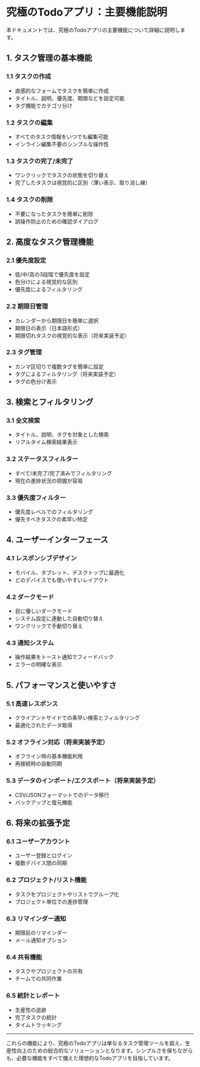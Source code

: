 # 究極のTodoアプリ：主要機能説明

本ドキュメントでは、究極のTodoアプリの主要機能について詳細に説明します。

## 1. タスク管理の基本機能

### 1.1 タスクの作成
- 直感的なフォームでタスクを簡単に作成
- タイトル、説明、優先度、期限などを設定可能
- タグ機能でカテゴリ分け

### 1.2 タスクの編集
- すべてのタスク情報をいつでも編集可能
- インライン編集不要のシンプルな操作性

### 1.3 タスクの完了/未完了
- ワンクリックでタスクの状態を切り替え
- 完了したタスクは視覚的に区別（薄い表示、取り消し線）

### 1.4 タスクの削除
- 不要になったタスクを簡単に削除
- 誤操作防止のための確認ダイアログ

## 2. 高度なタスク管理機能

### 2.1 優先度設定
- 低/中/高の3段階で優先度を設定
- 色分けによる視覚的な区別
- 優先度によるフィルタリング

### 2.2 期限日管理
- カレンダーから期限日を簡単に選択
- 期限日の表示（日本語形式）
- 期限切れタスクの視覚的な表示（将来実装予定）

### 2.3 タグ管理
- カンマ区切りで複数タグを簡単に設定
- タグによるフィルタリング（将来実装予定）
- タグの色分け表示

## 3. 検索とフィルタリング

### 3.1 全文検索
- タイトル、説明、タグを対象とした検索
- リアルタイム検索結果表示

### 3.2 ステータスフィルター
- すべて/未完了/完了済みでフィルタリング
- 現在の進捗状況の把握が容易

### 3.3 優先度フィルター
- 優先度レベルでのフィルタリング
- 優先すべきタスクの素早い特定

## 4. ユーザーインターフェース

### 4.1 レスポンシブデザイン
- モバイル、タブレット、デスクトップに最適化
- どのデバイスでも使いやすいレイアウト

### 4.2 ダークモード
- 目に優しいダークモード
- システム設定に連動した自動切り替え
- ワンクリックで手動切り替え

### 4.3 通知システム
- 操作結果をトースト通知でフィードバック
- エラーの明確な表示

## 5. パフォーマンスと使いやすさ

### 5.1 高速レスポンス
- クライアントサイドでの素早い検索とフィルタリング
- 最適化されたデータ取得

### 5.2 オフライン対応（将来実装予定）
- オフライン時の基本機能利用
- 再接続時の自動同期

### 5.3 データのインポート/エクスポート（将来実装予定）
- CSV/JSONフォーマットでのデータ移行
- バックアップと復元機能

## 6. 将来の拡張予定

### 6.1 ユーザーアカウント
- ユーザー登録とログイン
- 複数デバイス間の同期

### 6.2 プロジェクト/リスト機能
- タスクをプロジェクトやリストでグループ化
- プロジェクト単位での進捗管理

### 6.3 リマインダー通知
- 期限前のリマインダー
- メール通知オプション

### 6.4 共有機能
- タスクやプロジェクトの共有
- チームでの共同作業

### 6.5 統計とレポート
- 生産性の追跡
- 完了タスクの統計
- タイムトラッキング

---

これらの機能により、究極のTodoアプリは単なるタスク管理ツールを超え、生産性向上のための総合的なソリューションとなります。シンプルさを保ちながらも、必要な機能をすべて備えた理想的なTodoアプリを目指しています。
